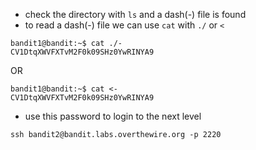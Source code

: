 - check the directory with ```ls``` and a dash(-) file is found
- to read a dash(-) file we can use ```cat``` with ```./``` or ```<``` 
  
```
bandit1@bandit:~$ cat ./-
CV1DtqXWVFXTvM2F0k09SHz0YwRINYA9
```
OR
```
bandit1@bandit:~$ cat <-
CV1DtqXWVFXTvM2F0k09SHz0YwRINYA9
```

- use this password to login to the next level

```
ssh bandit2@bandit.labs.overthewire.org -p 2220
```
